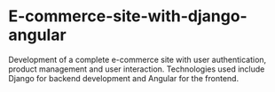 # E-commerce-site-with-django-angular
Development of a complete e-commerce site with user authentication, product management and user interaction. Technologies used include Django for backend development and Angular for the frontend.

